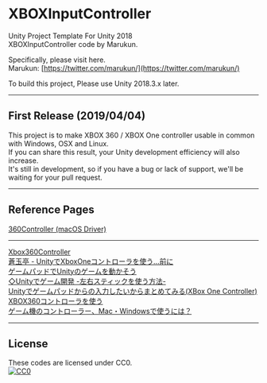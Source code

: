 <!-- XBOXInputController README.md -->

# XBOXInputController

Unity Project Template For Unity 2018  
XBOXInputController code by Marukun.

Specifically, please visit here.  
Marukun: [https://twitter.com/marukun/](https://twitter.com/marukun/)

To build this project, Please use Unity 2018.3.x later.

---

## First Release (2019/04/04)

This project is to make XBOX 360 / XBOX One controller usable in common with Windows, OSX and Linux.  
If you can share this result, your Unity development efficiency will also increase.  
It's still in development, so if you have a bug or lack of support, we'll be waiting for your pull request.

---

## Reference Pages

[360Controller (macOS Driver)](https://github.com/360Controller/360Controller/releases)

---

[Xbox360Controller](http://wiki.unity3d.com/index.php/Xbox360Controller)  
[蒼玉亭 - UnityでXboxOneコントローラを使う…前に](http://aodamatei.sakura.ne.jp/2016/06/unity%E3%81%A7xboxone%E3%82%B3%E3%83%B3%E3%83%88%E3%83%AD%E3%83%BC%E3%83%A9%E3%82%92%E4%BD%BF%E3%81%86%E5%89%8D%E3%81%AB/)  
[ゲームパッドでUnityのゲームを動かそう](http://inter-high-blog.unity3d.jp/2017/07/04/gamepad/)  
[◇Unityでゲーム開発 -左右スティックを使う方法-](http://yun.cup.com/unity041.html)  
[Unityでゲームパッドからの入力したいからまとめてみる(XBox One Controller)](https://hakonebox.hatenablog.com/entry/2018/04/15/125152)  
[XBOX360コントローラを使う](http://unitygeek.hatenablog.com/entry/2012/08/11/164525)  
[ゲーム機のコントローラー、Mac・Windowsで使うには？](https://www.gizmodo.jp/2019/03/how-to-use-game-controller-on-mac-win.html)  

---

## License

These codes are licensed under CC0.  
[![CC0](http://i.creativecommons.org/p/zero/1.0/88x31.png "CC0")](http://creativecommons.org/publicdomain/zero/1.0/deed.ja)
